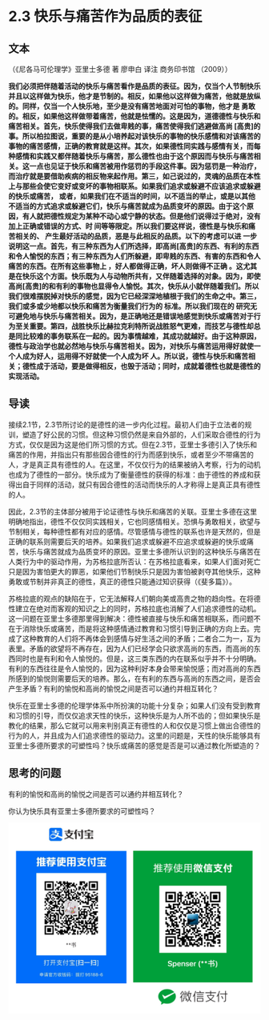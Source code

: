 # 2.3 快乐与痛苦作为品质的表征

## 文本

（《尼各马可伦理学》亚里士多德 著 廖申白 译注 商务印书馆 （2009））

**我们必须把伴随着活动的快乐与痛苦看作是品质的表征。因为，仅当个人节制快乐并且以这样做为快乐，他才是节制的。相反，如果他以这样做为痛苦，他就是放纵的。同样，仅当一个人快乐地，至少是没有痛苦地面对可怕的事物，他才是 勇敢的。相反，如果他这样做带着痛苦，他就是怯懦的。这是因为，道德德性与快乐和痛苦相关。首先，快乐使得我们去做卑贱的事，痛苦使得我们逃避做高尚 \[高贵\]的事。所以柏拉图说，重要的是从小培养起对该快乐的事物的快乐感情和对该痛苦的事物的痛苦感情，正确的教育就是这样。其次，如果德性同实践与感情有关，而每种感情和实践又都伴随着快乐与痛苦，那么德性也由于这个原因而与快乐与痛苦相关。这一点也见证于快乐和痛苦被用作惩罚的手段这件事。因为惩罚是一种治疗，而治疗就是要借助疾病的相反物来起作用。第三，如己说过的，灵魂的品质在本性上与那些会使它变好或变坏的事物相联系。如果我们追求或躲避不应该追求或躲避的快乐或痛苦， 或者，如果我们在不适当的时间，以不适当的举止，或是以其他不适当的方式追求或躲避它们，快乐与痛苦就成为品质变坏的原因。由于这个原因，有人就把德性规定为某种不动心或宁静的状态。但是他们说得过于绝对，没有加上正确或错误的方式、时 间等等限定。所以我们要这样说，德性是与快乐和痛苦相关的、 产生最好活动的品质，恶是与此相反的品质。以下的考虑可以进 一步说明这一点。首先，有三种东西为人们所选择，即高尚\[高贵\]的东西、有利的东西和令人愉悦的东西；有三种东西为人们所躲避，即卑贱的东西、有害的东西和令人痛苦的东西。在所有这些事物上 ，好人都做得正确，坏人则做得不正确 。这尤其是在快乐这个方面。快乐既为人与动物所共有，又伴随着选择的对象。因为，即使高尚\[高贵\]的和有利的事物也显得令人愉悦。其次，快乐从小就伴随着我们。所以我们很难摆脱掉对快乐的感觉，因为它已经深深地植根于我们的生命之中。第三，我们或多或少地都以快乐和痛苦为衡量我们行为的 标准。所以我们现在的 研究无可避免地与快乐与痛苦相关。因为，是正确地还是错误地感觉到快乐或痛苦对于行为至关重要。第四，战胜快乐比赫拉克利特所说战胜怒气更难，而技艺与德性却总是同比较难的事务联系在一起的。因为事情越难，其成功就越好。由于这种原因，德性与政治学也就必然地与快乐与痛苦相关。因为，对快乐与痛苦运用得好就使一个人成为好人，运用得不好就使一个人成为坏 人。所以说，德性与快乐和痛苦相关；德性成于活动，要是做得相反，也毁于活动；同时，成就着德性也就是德性的实现活动。**

## 导读

接续2.1节，2.3节所讨论的是德性的进一步内化过程。最初人们由于立法者的规训，塑造了好公民的习惯。但这种习惯仍然是来自外部的，人们采取合德性的行为方式，仅仅是因为这是他们所习惯的方式。但在2.3节，亚里士多德引入了快乐和痛苦的作用，并指出只有那些因合德性的行为而感到快乐，或者至少不带痛苦的人，才是真正具有德性的人。在这里，不仅仅行为的结果被纳入考察，行为的动机也成为了德性的一部分。快乐成为了衡量德性的获得的标准：由于德性的养成和获得出自于同样的活动，就只有因合德性的活动而快乐的人才称得上是真正具有德性的人。

因此，2.3节的主体部分被用于论证德性与快乐和痛苦的关联。亚里士多德在这里明确地指出，德性不仅仅同实践相关，它也同感情相关。恐惧与勇敢相关，欲望与节制相关，每种德性都有对应的感情。尽管感情与德性的联系也许是天然的，但是正确的联系则需要后天的培养。如果我们追求或躲避不应追求或躲避的快乐或痛苦，快乐与痛苦就成为品质变坏的原因。亚里士多德所认识到的这种快乐与痛苦在人类行为中的驱动作用，为苏格拉底所否认：在苏格拉底看来，如果人们面对死亡只是因为害怕更大的罪恶，如果他们节制快乐只是因为害怕被剥夺其他快乐，这种勇敢或节制并非真正的德性，真正的德性只能通过知识获得（《斐多篇》）。

苏格拉底的观点的缺陷在于，它无法解释人们朝向美或高贵之物的趋向性。在将德性建立在绝对而客观的知识之上的同时，苏格拉底也消解了人们追求德性的动机。这一问题在亚里士多德那里得到解决：德性被直接与快乐和痛苦相联系，而问题不在于消除快乐或痛苦，而是将这种感情通过教育和习惯引导到正确的方向上去。完成了这种教育的人们将不再体会到感情与好生活之间的矛盾；二者合二为一，互为表里。矛盾的欲望将不再存在，因为人们已经学会只欲求高尚的东西，而高尚的东西同时也是有利和令人愉悦的。但是，这三类东西的内在联系似乎并不十分明确。有利的东西往往是令人愉悦的，因为这种利好本身会带来愉悦感；而对高尚的东西所感到的愉悦则需要后天的培养。那么，在有利的东西与高尚的东西之间，是否会产生矛盾？有利的愉悦和高尚的愉悦之间是否可以通约并相互转化？

快乐在亚里士多德的伦理学体系中所扮演的功能十分复杂；如果人们没有受到教育和习惯的引导，而仅仅追求天性的快乐，这种快乐是为人所不齿的；但如果快乐是教化的结果，那么它就可以用来判别真正有德性的人和仅仅是习惯上做出合德性的行为的人，并且成为人们追求德性的驱动力。这里的问题是，天性的快乐能够具有亚里士多德所要求的可塑性吗？快乐或痛苦的感觉是否是可以通过教化所塑造的？

## 思考的问题

有利的愉悦和高尚的愉悦之间是否可以通约并相互转化？

你认为快乐具有亚里士多德所要求的可塑性吗？

![](.gitbook/assets/screen-shot-2021-06-10-at-7.41.22-pm%20%284%29.png)


